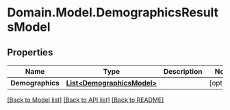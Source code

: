 # Domain.Model.DemographicsResultsModel
## Properties

Name | Type | Description | Notes
------------ | ------------- | ------------- | -------------
**Demographics** | [**List&lt;DemographicsModel&gt;**](DemographicsModel.md) |  | [optional] 

[[Back to Model list]](../README.md#documentation-for-models) [[Back to API list]](../README.md#documentation-for-api-endpoints) [[Back to README]](../README.md)

